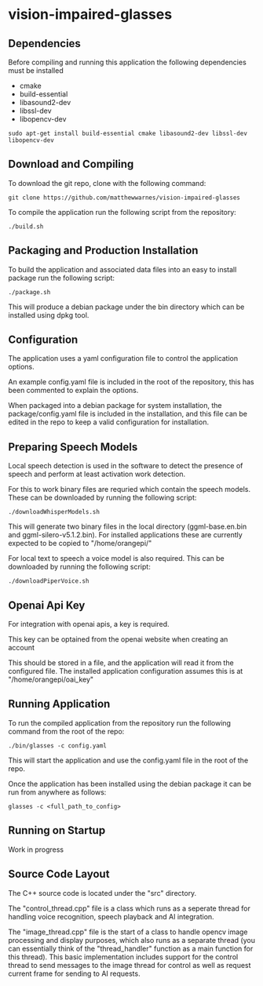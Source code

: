 # vision-impaired-glasses


## Dependencies

Before compiling and running this application the following dependencies must be installed

* cmake
* build-essential
* libasound2-dev
* libssl-dev
* libopencv-dev

```sudo apt-get install build-essential cmake libasound2-dev libssl-dev libopencv-dev```

## Download and Compiling

To download the git repo, clone with the following command:

```git clone https://github.com/matthewwarnes/vision-impaired-glasses```

To compile the application run the following script from the repository:

```./build.sh```

## Packaging and Production Installation

To build the application and associated data files into an easy to install package run the following script:

```./package.sh```

This will produce a debian package under the bin directory which can be installed using dpkg tool.

## Configuration

The application uses a yaml configuration file to control the application options.

An example config.yaml file is included in the root of the repository, this has been commented to explain the options.

When packaged into a debian package for system installation, the package/config.yaml file is included in the installation, and this file can be edited in the repo to keep a valid configuration for installation.

## Preparing Speech Models

Local speech detection is used in the software to detect the presence of speech and perform at least activation work detection.

For this to work binary files are requried which contain the speech models. These can be downloaded by running the following script:

```./downloadWhisperModels.sh```

This will generate two binary files in the local directory (ggml-base.en.bin and ggml-silero-v5.1.2.bin).
For installed applications these are currently expected to be copied to "/home/orangepi/"

For local text to speech a voice model is also required. This can be downloaded by running the following script:

```./downloadPiperVoice.sh```


## Openai Api Key

For integration with openai apis, a key is required.

This key can be optained from the openai website when creating an account

This should be stored in a file, and the application will read it from the configured file.
The installed application configuration assumes this is at "/home/orangepi/oai_key"

## Running Application

To run the compiled application from the repository run the following command from the root of the repo:

```./bin/glasses -c config.yaml```

This will start the application and use the config.yaml file in the root of the repo.


Once the application has been installed using the debian package it can be run from anywhere as follows:

```glasses -c <full_path_to_config>```


## Running on Startup

Work in progress

## Source Code Layout

The C++ source code is located under the "src" directory.

The "control_thread.cpp" file is a class which runs as a seperate thread for handling voice recognition, speech playback and AI integration.

The "image_thread.cpp" file is the start of a class to handle opencv image processing and display purposes, which also runs as a separate thread (you can essentially think of the "thread_handler" function as a main function for this thread). This basic implementation includes support for the control thread to send messages to the image thread for control as well as request current frame for sending to AI requests.
